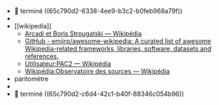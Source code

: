 - 📕 terminé ((65c790d2-6338-4ee9-b3c2-b0feb968a79f))
-
- [[wikipedia]]
	- [Arcadi et Boris Strougatski — Wikipédia](https://fr.wikipedia.org/wiki/Arcadi_et_Boris_Strougatski)
	- [GitHub - emijrp/awesome-wikipedia: A curated list of awesome Wikipedia-related frameworks, libraries, software, datasets and references.](https://github.com/emijrp/awesome-wikipedia)
	- [Utilisateur:PAC2 — Wikipédia](https://fr.wikipedia.org/wiki/Utilisateur:PAC2)
	- [Wikipédia:Observatoire des sources — Wikipédia](https://fr.wikipedia.org/wiki/Wikip%C3%A9dia:Observatoire_des_sources)
- paritomètre
-
- 📕 terminé ((65c790d2-c6d4-42c1-b40f-88346c054b96))